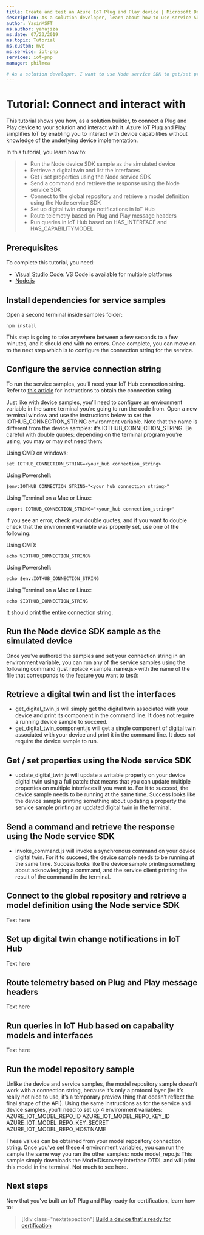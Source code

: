 ```yaml
---
title: Create and test an Azure IoT Plug and Play device | Microsoft Docs
description: As a solution developer, learn about how to use service SDK to interact with IoT Plug and Play devices.
author: YasinMSFT
ms.author: yahajiza
ms.date: 07/23/2019
ms.topic: Tutorial
ms.custom: mvc
ms.service: iot-pnp
services: iot-pnp
manager: philmea

# As a solution developer, I want to use Node service SDK to get/set properties and send commands, plus telemetry routing and queries.
---
```


# Tutorial: Connect and interact with 

This tutorial shows you how, as a solution builder, to connect a Plug and Play device to your solution and interact with it. Azure IoT Plug and Play simplifies IoT by enabling you to interact with device capabilities without knowledge of the underlying device implementation.

In this tutorial, you learn how to:

> * Run the Node device SDK sample as the simulated device
> * Retrieve a digital twin and list the interfaces
> * Get / set properties using the Node service SDK
> * Send a command and retrieve the response using the Node service SDK
> * Connect to the global repository and retrieve a model definition using the Node service SDK
> * Set up digital twin change notifications in IoT Hub
> * Route telemetry based on Plug and Play message headers
> * Run queries in IoT Hub based on HAS_INTERFACE and HAS_CAPABILITYMODEL

## Prerequisites

To complete this tutorial, you need:

* [Visual Studio Code](https://code.visualstudio.com/download): VS Code is available for multiple platforms
* [Node.js](https://nodejs.org/dist/v10.16.0/node-v10.16.0-x64.msi)

## Install dependencies for service samples

Open a second terminal inside samples folder:

```cmd/sh
npm install
```
This step is going to take anywhere between a few seconds to a few minutes, and it should end with no errors. Once complete, you can move on to the next step which is to configure the connection string for the service.

## Configure the service connection string

To run the service samples, you’ll need your IoT Hub connection string. Refer to [this article](https://devblogs.microsoft.com/iotdev/understand-different-connection-strings-in-azure-iot-hub/) for instructions to obtain the connection string.

Just like with device samples, you’ll need to configure an environment variable in the same terminal you’re going to run the code from. Open a new terminal window and use the instructions below to set the IOTHUB_CONNECTION_STRING environment variable. Note that the name is different from the device samples: it’s IOTHUB_CONNECTION_STRING. Be careful with double quotes: depending on the terminal program you’re using, you may or may not need them:

Using CMD on windows:

```cmd/sh
set IOTHUB_CONNECTION_STRING=<your_hub connection_string>
```
Using Powershell:

```cmd/sh
$env:IOTHUB_CONNECTION_STRING="<your_hub connection_string>"
```

Using Terminal on a Mac or Linux:

```cmd/sh
export IOTHUB_CONNECTION_STRING="<your_hub connection_string>"
```

if you see an error, check your double quotes, and if you want to double check that the environment variable was properly set, use one of the following:

Using CMD:

```cmd/sh
echo %IOTHUB_CONNECTION_STRING%
```

Using Powershell:

```cmd/sh
echo $env:IOTHUB_CONNECTION_STRING
```

Using Terminal on a Mac or Linux:

```cmd/sh
echo $IOTHUB_CONNECTION_STRING
```

It should print the entire connection string.


## Run the Node device SDK sample as the simulated device

Once you’ve authored the samples and set your connection string in an environment variable, you can run any of the service samples using the following command (just replace <sample_name.js> with the name of the file that corresponds to the feature you want to test):


## Retrieve a digital twin and list the interfaces

-	get_digital_twin.js will simply get the digital twin associated with your device and print its component in the command line. It does not require a running device sample to succeed.
-	get_digital_twin_component.js will get a single component of digital twin associated with your device and print it in the command line. It does not require the device sample to run.


## Get / set properties using the Node service SDK

-	update_digital_twin.js will update a writable property on your device digital twin using a full patch: that means that you can update multiple properties on multiple interfaces if you want to. For it to succeed, the device sample needs to be running at the same time. Success looks like the device sample printing something about updating a property the service sample printing an updated digital twin in the terminal.

## Send a command and retrieve the response using the Node service SDK

-	invoke_command.js will invoke a synchronous command on your device digital twin. For it to succeed, the device sample needs to be running at the same time. Success looks like the device sample printing something about acknowledging a command, and the service client printing the result of the command in the terminal.

## Connect to the global repository and retrieve a model definition using the Node service SDK

Text here

## Set up digital twin change notifications in IoT Hub

Text here

## Route telemetry based on Plug and Play message headers

Text here

## Run queries in IoT Hub based on capabality models and interfaces

Text here

## Run the model repository sample

Unlike the device and service samples, the model repository sample doesn’t work with a connection string, because it’s only a protocol layer (ie: it’s really not nice to use, it’s a temporary preview thing that doesn’t reflect the final shape of the API).
Using the same instructions as for the service and device samples, you’ll need to set up 4 environment variables:
AZURE_IOT_MODEL_REPO_ID
AZURE_IOT_MODEL_REPO_KEY_ID
AZURE_IOT_MODEL_REPO_KEY_SECRET
AZURE_IOT_MODEL_REPO_HOSTNAME

These values can be obtained from your model repository connection string.
Once you’ve set these 4 environment variables, you can run the sample the same way you ran the other samples:
node model_repo.js
This sample simply downloads the ModelDiscovery interface DTDL and will print this model in the terminal. Not much to see here.


## Next steps

Now that you've built an IoT Plug and Play ready for certification, learn how to:

> [!div class="nextstepaction"]
> [Build a device that's ready for certification](tutorial-build-device-certification.md)
